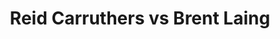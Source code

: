 ---
title: Reid Carruthers vs Brent Laing
player1:
  name: Carruthers, Reid
  percent: 85
  wins: 2
  losses: 3
player2:
  name: Laing, Brent
  percent: 92
  wins: 3
  losses: 2
games:
- player1:
    team: MB
    position: Second
    percent: 85
    win: 0
    loss: 1
  player2:
    team: 'ON'
    position: Second
    percent: 100
    win: 1
    loss: 0
  event: Brier
  year: 2011
  draw: Round Robin(11)
  score: ON 7 - MB 4
- player1:
    team: MB
    position: Second
    percent: 98
    win: 1
    loss: 0
  player2:
    team: 'ON'
    position: Second
    percent: 90
    win: 0
    loss: 1
  event: Brier
  year: 2011
  draw: Final(22)
  score: ON 6 - MB 8
- player1:
    team: MB
    position: Second
    percent: 79
    win: 0
    loss: 1
  player2:
    team: 'ON'
    position: Second
    percent: 88
    win: 1
    loss: 0
  event: Brier
  year: 2013
  draw: Round Robin(5)
  score: ON 8 - MB 5
- player1:
    team: MB
    position: Second
    percent: 93
    win: 1
    loss: 0
  player2:
    team: 'ON'
    position: Second
    percent: 96
    win: 0
    loss: 1
  event: Brier
  year: 2013
  draw: Page 1-2(18)
  score: MB 7 - ON 6
- player1:
    team: MB
    position: Fourth
    percent: 73
    win: 0
    loss: 1
  player2:
    team: AB
    position: Second
    percent: 84
    win: 1
    loss: 0
  event: Brier
  year: 2015
  draw: Round Robin(16)
  score: AB 8 - MB 7
- player1:
    team: STO
    position: Lead
    percent: 68
    win: 1
    loss: 0
  player2:
    team: HOW
    position: Second
    percent: 88
    win: 0
    loss: 1
  event: Trials (Men)
  year: 2013
  draw: Round Robin(14)
  score: STO 9 - HOW 3
- player1:
    team: Carr
    position: Fourth
    percent: 89
    win: 0
    loss: 1
  player2:
    team: Koe
    position: Second
    percent: 94
    win: 1
    loss: 0
  event: Trials (Men)
  year: 2017
  draw: Round Robin(5)
  score: Carr 5 - Koe 6
---